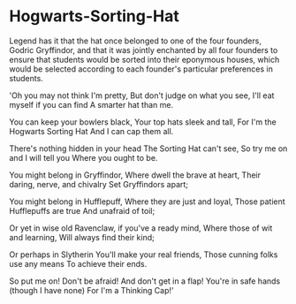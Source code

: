 # Hogwarts-Sorting-Hat
Legend has it that the hat once belonged to one of the four founders, Godric Gryffindor, and that it was jointly enchanted by all four founders to ensure that students would be sorted into their eponymous houses, which would be selected according to each founder's particular preferences in students.

'Oh you may not think I'm pretty,
But don't judge on what you see,
I'll eat myself if you can find
A smarter hat than me.

You can keep your bowlers black,
Your top hats sleek and tall,
For I'm the Hogwarts Sorting Hat
And I can cap them all.

There's nothing hidden in your head
The Sorting Hat can't see,
So try me on and I will tell you
Where you ought to be.

You might belong in Gryffindor,
Where dwell the brave at heart,
Their daring, nerve, and chivalry
Set Gryffindors apart;

You might belong in Hufflepuff,
Where they are just and loyal,
Those patient Hufflepuffs are true
And unafraid of toil;

Or yet in wise old Ravenclaw,
if you've a ready mind,
Where those of wit and learning,
Will always find their kind;

Or perhaps in Slytherin
You'll make your real friends,
Those cunning folks use any means
To achieve their ends.

So put me on! Don't be afraid!
And don't get in a flap!
You're in safe hands (though I have none)
For I'm a Thinking Cap!'
